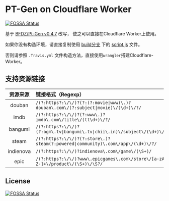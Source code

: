 # PT-Gen on Cloudflare Worker
[![FOSSA Status](https://app.fossa.io/api/projects/git%2Bgithub.com%2FRhilip%2Fpt-gen-cfworker.svg?type=shield)](https://app.fossa.io/projects/git%2Bgithub.com%2FRhilip%2Fpt-gen-cfworker?ref=badge_shield)


基于 [BFDZ/Pt-Gen v0.4.7](https://github.com/BFDZ/PT-Gen/commit/950b85de16d9532e847a0756f165d1b29f09dd31) 改写，
使之可以直接在Cloudflare Worker上使用。

如果你没有构造环境，请直接复制使用 [build分支](https://github.com/Rhilip/pt-gen-cfworker/tree/build) 下的
[script.js](https://github.com/Rhilip/pt-gen-cfworker/blob/build/script.js) 文件。

否则请参照 `.Travis.yml` 文件构造方法，直接使用`wrangler`搭建Cloudflare-Worker。

## 支持资源链接

| 资源来源 | 链接格式（Regexp） |
| :---: | :------|
| douban | `/(?:https?:\/\/)?(?:(?:movie\|www)\.)?douban\.com\/(?:subject\|movie)\/(\d+)\/?/` |
| imdb | `/(?:https?:\/\/)?(?:www\.)?imdb\.com\/title\/(tt\d+)\/?/` |
| bangumi | `/(?:https?:\/\/)?(?:bgm\.tv\|bangumi\.tv\|chii\.in)\/subject\/(\d+)\/?/` |
| steam | `/(?:https?:\/\/)?(?:store\.)?steam(?:powered\|community)\.com\/app\/(\d+)\/?/` |
| indienova | `/(?:https?:\/\/)?indienova\.com\/game\/(\S+)/` | 
| epic | `/(?:https?:\/\/)?www\.epicgames\.com\/store\/[a-zA-Z-]+\/product\/(\S+)\/\S?/` |


## License
[![FOSSA Status](https://app.fossa.io/api/projects/git%2Bgithub.com%2FRhilip%2Fpt-gen-cfworker.svg?type=large)](https://app.fossa.io/projects/git%2Bgithub.com%2FRhilip%2Fpt-gen-cfworker?ref=badge_large)
